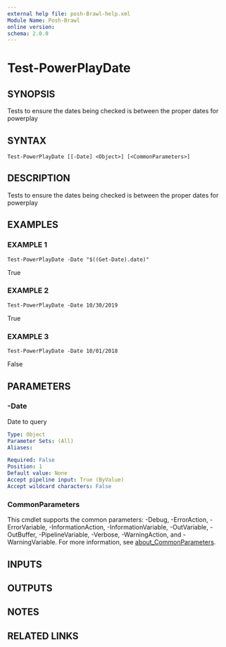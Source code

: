 ```yaml
---
external help file: posh-Brawl-help.xml
Module Name: Posh-Brawl
online version:
schema: 2.0.0
---
```


# Test-PowerPlayDate

## SYNOPSIS
Tests to ensure the dates being checked is between the proper dates for powerplay

## SYNTAX

```
Test-PowerPlayDate [[-Date] <Object>] [<CommonParameters>]
```

## DESCRIPTION
Tests to ensure the dates being checked is between the proper dates for powerplay

## EXAMPLES

### EXAMPLE 1
```
Test-PowerPlayDate -Date "$((Get-Date).date)"
```

True

### EXAMPLE 2
```
Test-PowerPlayDate -Date 10/30/2019
```

True

### EXAMPLE 3
```
Test-PowerPlayDate -Date 10/01/2018
```

False

## PARAMETERS

### -Date
Date to query

```yaml
Type: Object
Parameter Sets: (All)
Aliases:

Required: False
Position: 1
Default value: None
Accept pipeline input: True (ByValue)
Accept wildcard characters: False
```

### CommonParameters
This cmdlet supports the common parameters: -Debug, -ErrorAction, -ErrorVariable, -InformationAction, -InformationVariable, -OutVariable, -OutBuffer, -PipelineVariable, -Verbose, -WarningAction, and -WarningVariable. For more information, see [about_CommonParameters](http://go.microsoft.com/fwlink/?LinkID=113216).

## INPUTS

## OUTPUTS

## NOTES

## RELATED LINKS
